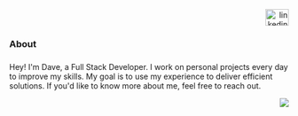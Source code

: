<div align="right">
  <a href="https://www.linkedin.com/in/davevrl" target="_blank">
    <img src="https://raw.githubusercontent.com/maurodesouza/profile-readme-generator/master/src/assets/icons/social/linkedin/default.svg" width="42" height="30" alt="linkedin logo"  />
  </a>
</div>

###

<h3 align="left">About</h3>

###

<p align="left">Hey! I'm Dave, a Full Stack Developer. I work on personal projects every day to improve my skills. My goal is to use my experience to deliver efficient solutions. If you'd like to know more about me, feel free to reach out.</p>


<div align="right">
  <img src="https://visitor-badge.laobi.icu/badge?page_id=DaveVrl.DaveVrl&left_text=views"  />
</div>

###

